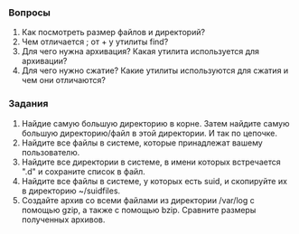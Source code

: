 ### Вопросы

1. Как посмотреть размер файлов и директорий?
2. Чем отличается \; от + у утилиты find?
3. Для чего нужна архивация? Какая утилита используется для архивации?
4. Для чего нужно сжатие? Какие утилиты используются для сжатия и чем они отличаются?

### Задания

1. Найдие самую большую директорию в корне. Затем найдите самую большую директорию/файл в этой директории. И так по цепочке. 
2. Найдите все файлы в системе, которые принадлежат вашему пользователю. 
3. Найдите все директории в системе, в имени которых встречается ".d" и сохраните список в файл.
4. Найдите все файлы в системе, у которых есть suid, и скопируйте их в директорию ~/suidfiles.
5. Создайте архив со всеми файлами из директории /var/log с помощью gzip, а также с помощью bzip. Сравните размеры полученных архивов.
